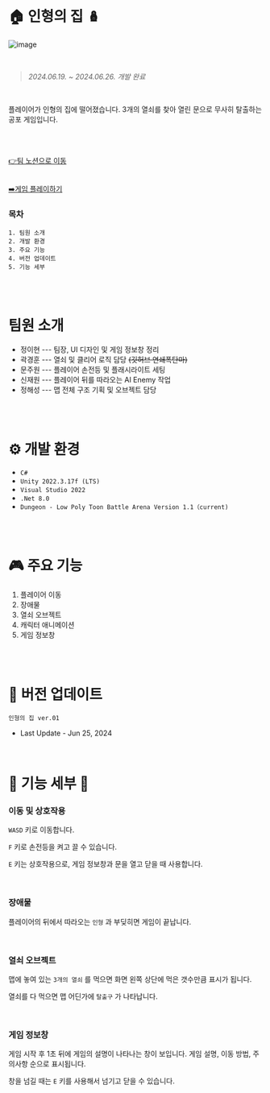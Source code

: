 # 🏠 인형의 집 🪆

![image](https://github.com/A2-dollhouse/dollhousePublic/assets/167046397/f2356b74-ecc0-4647-968a-9e8e5a032590)

<br/>

> *2024.06.19.  ~  2024.06.26. 개발 완료*

<br/>

플레이어가 인형의 집에 떨어졌습니다. 3개의 열쇠를 찾아 열린 문으로 무사히 탈출하는 공포 게임입니다.

<br/><br/>

[👉팀 노션으로 이동](https://www.notion.so/teamsparta/d93c963485174f189cc2b2345d402b4b)
<br/><br/>

[➡️게임 플레이하기](https://drive.google.com/file/d/1lZJOKxe-ppCAibpUq9_XmOxdd7DhxtGE/view)

###  목차 
```
1. 팀원 소개
2. 개발 환경
3. 주요 기능
4. 버전 업데이트
5. 기능 세부
```

<br/><br/>

#  팀원 소개
* 정이현 --- 팀장, UI 디자인 및 게임 정보창 정리
* 곽경훈 --- 열쇠 및 클리어 로직 담당 ~~(깃허브 연쇄폭탄마)~~
* 문주원 --- 플레이어 손전등 및 플래시라이트 세팅
* 신재원 --- 플레이어 뒤를 따라오는 AI Enemy 작업
* 정해성 --- 맵 전체 구조 기획 및 오브젝트 담당

<br/><br/>
 
# ⚙ 개발 환경

* ``C#``
* ``Unity 2022.3.17f (LTS)``
* ``Visual Studio 2022``
* ``.Net 8.0``
* ``Dungeon - Low Poly Toon Battle Arena Version 1.1（current)``

<br/><br/>
 
# 🎮 주요 기능
1. 플레이어 이동
2. 장애물
3. 열쇠 오브젝트
4. 캐릭터 애니메이션
5. 게임 정보창
   
<br/><br/>

# 💫 버전 업데이트 
```
인형의 집 ver.01
```
* Last Update - Jun 25, 2024

<br/>

# 🌲 기능 세부 🌲

### 이동 및 상호작용
``WASD`` 키로 이동합니다.

``F`` 키로 손전등을 켜고 끌 수 있습니다.

``E`` 키는 상호작용으로, 게임 정보창과 문을 열고 닫을 때 사용합니다.

<br/>

### 장애물
플레이어의 뒤에서 따라오는 ``인형`` 과 부딪히면 게임이 끝납니다.

<br/>

### 열쇠 오브젝트
맵에 놓여 있는 ``3개의 열쇠`` 를 먹으면 화면 왼쪽 상단에 먹은 갯수만큼 표시가 됩니다.

열쇠를 다 먹으면 맵 어딘가에 ``탈출구`` 가 나타납니다.

<br/>

### 게임 정보창
게임 시작 후 1초 뒤에 게임의 설명이 나타나는 창이 보입니다. 게임 설명, 이동 방법, 주의사항 순으로 표시됩니다.

창을 넘길 때는 ``E`` 키를 사용해서 넘기고 닫을 수 있습니다.

<br/> <br/>
